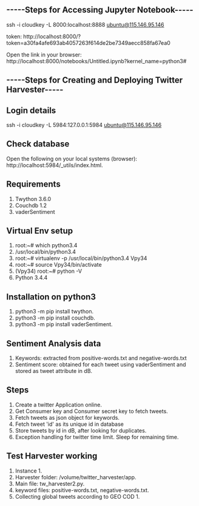 **-----Steps for Accessing Jupyter Notebook-----**
------------------------------------------------------------------
ssh -i cloudkey -L 8000:localhost:8888 ubuntu@115.146.95.146

token: http://localhost:8000/?token=a30fa4afe693ab4057263f614de2be7349aecc858fa67ea0

Open the link in your browser: http://localhost:8000/notebooks/Untitled.ipynb?kernel_name=python3#

**-----Steps for Creating and Deploying Twitter Harvester-----**
------------------------------------------------------------------

**Login details**
--------------------
ssh -i cloudkey -L 5984:127.0.0.1:5984 ubuntu@115.146.95.146

**Check database**
--------------------
Open the following on your local systems (browser): http://localhost:5984/_utils/index.html.

**Requirements**
--------------------
1. Twython 3.6.0
2. Couchdb 1.2
3. vaderSentiment

**Virtual Env setup**
--------------------
1. root:~# which python3.4
2. /usr/local/bin/python3.4
3. root:~# virtualenv -p /usr/local/bin/python3.4 Vpy34
4. root:~# source Vpy34/bin/activate
5. (Vpy34) root:~# python -V
6. Python 3.4.4

**Installation on python3**
-----------------------
1. python3 -m pip install twython.
2. python3 -m pip install couchdb.
3. python3 -m pip install vaderSentiment.

**Sentiment Analysis data**
------------------------
1. Keywords: extracted from positive-words.txt and negative-words.txt
2. Sentiment score: obtained for each tweet using vaderSentiment and stored as tweet attribute in dB.

**Steps**
-----------------------
1. Create a twitter Application online. 
2. Get Consumer key and Consumer secret key to fetch tweets.
3. Fetch tweets as json object for keywords.
4. Fetch tweet 'id' as its unique id in database
5. Store tweets by id in dB, after looking for duplicates.
6. Exception handling for twitter time limit. Sleep for remaining time.

**Test Harvester working** 
------------------------
1. Instance 1.
2. Harvester folder: /volume/twitter_harvester/app.
3. Main file: tw_harvester2.py.
4. keyword files: positive-words.txt, negative-words.txt.
5. Collecting global tweets according to GEO COD 1.
